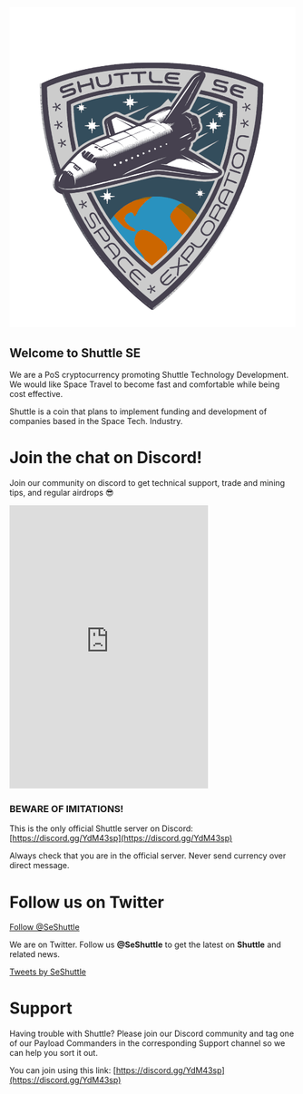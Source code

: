 ![Shuttle Logo](/shu_logo-C-01.png)

## Welcome to Shuttle SE

We are a PoS cryptocurrency promoting Shuttle Technology Development. We would like Space Travel to become fast and comfortable while being cost effective.

Shuttle is a coin that plans to implement funding and development of companies based in the Space Tech. Industry.


# Join the chat on Discord!


Join our community on discord to get technical support, trade and mining tips, and regular airdrops :sunglasses:

<iframe src="https://discordapp.com/widget?id=520628368194928642&theme=dark" width="350" height="500" allowtransparency="true" frameborder="0"></iframe>

### BEWARE OF IMITATIONS!

This is the only official Shuttle server on Discord: [https://discord.gg/YdM43sp](https://discord.gg/YdM43sp)

Always check that you are in the official server. Never send currency over direct message.


# Follow us on Twitter


<a href="https://twitter.com/SeShuttle?ref_src=twsrc%5Etfw" class="twitter-follow-button" data-size="large" data-show-screen-name="false" data-show-count="false">Follow @SeShuttle</a><script async src="https://platform.twitter.com/widgets.js" charset="utf-8"></script>

We are on Twitter. Follow us **@SeShuttle** to get the latest on **Shuttle** and related news.

<a class="twitter-timeline" data-width="400" data-height="600" data-theme="dark" data-link-color="#ff3434" href="https://twitter.com/SeShuttle?ref_src=twsrc%5Etfw">Tweets by SeShuttle</a> <script async src="https://platform.twitter.com/widgets.js" charset="utf-8"></script>


# Support


Having trouble with Shuttle? Please join our Discord community and tag one of our Payload Commanders in the corresponding Support channel so we can help you sort it out.

You can join using this link: [https://discord.gg/YdM43sp](https://discord.gg/YdM43sp)
